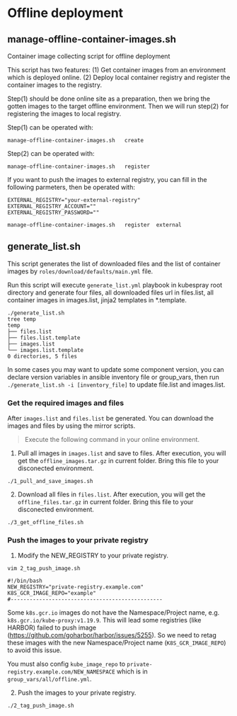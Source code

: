 # Offline deployment

## manage-offline-container-images.sh

Container image collecting script for offline deployment

This script has two features:
(1) Get container images from an environment which is deployed online.
(2) Deploy local container registry and register the container images to the registry.

Step(1) should be done online site as a preparation, then we bring the gotten images
to the target offline environment.
Then we will run step(2) for registering the images to local registry.

Step(1) can be operated with:

```shell
manage-offline-container-images.sh   create
```

Step(2) can be operated with:

```shell
manage-offline-container-images.sh   register
```

If you want to push the images to external registry, you can fill in the following parmeters, then be operated with:
```
EXTERNAL_REGISTRY="your-external-registry"
EXTERNAL_REGISTRY_ACCOUNT=""
EXTERNAL_REGISTRY_PASSWORD=""
```
```shell
manage-offline-container-images.sh   register  external
```

## generate_list.sh

This script generates the list of downloaded files and the list of container images by `roles/download/defaults/main.yml` file.

Run this script will execute `generate_list.yml` playbook in kubespray root directory and generate four files,
all downloaded files url in files.list, all container images in images.list, jinja2 templates in *.template.

```shell
./generate_list.sh
tree temp
temp
├── files.list
├── files.list.template
├── images.list
└── images.list.template
0 directories, 5 files
```

In some cases you may want to update some component version, you can declare version variables in ansible inventory file or group_vars,
then run `./generate_list.sh -i [inventory_file]` to update file.list and images.list.

### Get the required images and files
After `images.list` and `files.list` be generated. You can download the images and files by using the mirror scripts.

> Execute the following command in your online environment.
1. Pull all images in `images.list` and save to files. After execution, you will get the `offline_images.tar.gz` in current folder. Bring this file to your disconected environment.
```shell
./1_pull_and_save_images.sh
```
2.  Download all files in `files.list`. After execution, you will get the `offline_files.tar.gz` in current folder. Bring this file to your disconected environment.
```shell
./3_get_offline_files.sh
```

### Push the images to your private registry

1. Modify the NEW_REGISTRY to your private registry.
```shell
vim 2_tag_push_image.sh
```
```
#!/bin/bash
NEW_REGISTRY="private-registry.example.com"
K8S_GCR_IMAGE_REPO="example"
#------------------------------------------------
```

Some `k8s.gcr.io` images do not have the Namespace/Project name, e.g. `k8s.gcr.io/kube-proxy:v1.19.9`. This will lead some registries (like HARBOR) failed to push image (https://github.com/goharbor/harbor/issues/5255). So we need to retag these images with the new Namespace/Project name (`K8S_GCR_IMAGE_REPO`) to avoid this issue. 

You must also config `kube_image_repo` to `private-registry.example.com/NEW_NAMESPACE` which is in `group_vars/all/offline.yml`.

2. Push the images to your private registry.
```shell
./2_tag_push_image.sh
```

